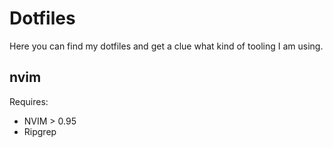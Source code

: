 # Dotfiles

Here you can find my dotfiles and get a clue what kind of tooling I am using.

## nvim

Requires:
- NVIM > 0.95
- Ripgrep
